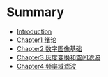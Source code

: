# Summary

* [Introduction](README.md)
* [Chapter1 绪论](chapter1/README.md)
* [Chapter2 数字图像基础](chapter2/README.md)
* [Chapter3 灰度变换和空间滤波](chapter3/README.md)
* [Chapter4 频率域滤波](chapter4/README.md)
<!-- * [Chapter5 图像复原与重建](chapter5/README.md)
* [Chapter6 彩色图像处理](chapter6/README.md)
* [Chapter7 小波和多分辨率处理](chapter7/README.md)
* [Chapter8 图像压缩](chapter8/README.md)
* [Chapter9 形态学处理](chapter9/README.md)
* [Chapter10 图像分割](chapter12/README.md)
* [Chapter11 表示和描述](chapter11/README.md)
* [Chapter12 目标识别](chapter12/README.md) -->


